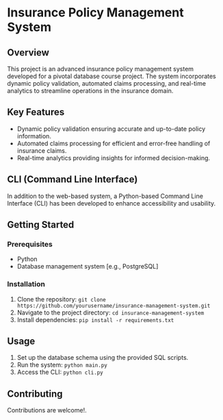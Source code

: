 # Insurance Policy Management System

## Overview

This project is an advanced insurance policy management system developed for a pivotal database course project. The system incorporates dynamic policy validation, automated claims processing, and real-time analytics to streamline operations in the insurance domain.

## Key Features

- Dynamic policy validation ensuring accurate and up-to-date policy information.
- Automated claims processing for efficient and error-free handling of insurance claims.
- Real-time analytics providing insights for informed decision-making.

## CLI (Command Line Interface)

In addition to the web-based system, a Python-based Command Line Interface (CLI) has been developed to enhance accessibility and usability.

## Getting Started

### Prerequisites

- Python
- Database management system [e.g., PostgreSQL]

### Installation

1. Clone the repository: `git clone https://github.com/yourusername/insurance-management-system.git`
2. Navigate to the project directory: `cd insurance-management-system`
3. Install dependencies: `pip install -r requirements.txt`

## Usage

1. Set up the database schema using the provided SQL scripts.
2. Run the system: `python main.py`
3. Access the CLI: `python cli.py`

## Contributing

Contributions are welcome!.
